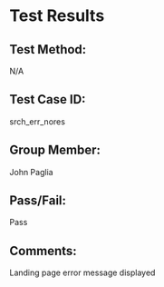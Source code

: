 # Test Results

## Test Method:
N/A

## Test Case ID:
srch_err_nores

## Group Member:
John Paglia

## Pass/Fail:
Pass

## Comments:
Landing page error message displayed